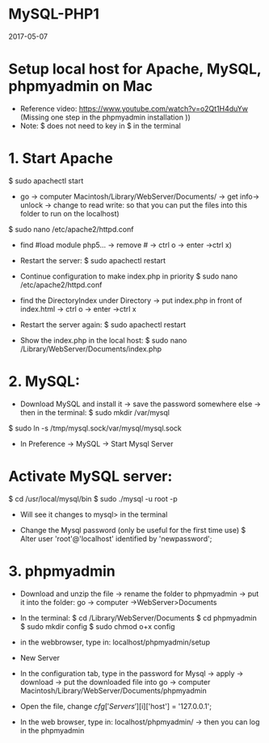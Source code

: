# MySQL-PHP1

2017-05-07
# Setup local host for Apache, MySQL, phpmyadmin on Mac 
- Reference video: https://www.youtube.com/watch?v=o2Qt1H4duYw (Missing one step in the phpmyadmin installation ))
- Note: $ does not need to key in $ in the terminal

# 1. Start Apache 
$ sudo apachectl start
- go -> computer Macintosh/Library/WebServer/Documents/ -> get info-> unlock -> change to read write: so that you can put the files into this folder to run on the localhost)
  
$ sudo nano /etc/apache2/httpd.conf     
- find #load module php5... -> remove # -> ctrl o -> enter ->ctrl x)

- Restart the server:
$ sudo apachectl restart

- Continue configuration to make index.php in priority
$ sudo nano /etc/apache2/httpd.conf  
- find the DirectoryIndex under Directory -> put index.php in front of index.html -> ctrl o -> enter ->ctrl x


- Restart the server again:
$ sudo apachectl restart

- Show the index.php in the local host:
$ sudo nano /Library/WebServer/Documents/index.php

# 2. MySQL:
- Download MySQL and install it ->  save the password somewhere else -> then in the terminal:
$ sudo mkdir /var/mysql

$ sudo ln -s /tmp/mysql.sock/var/mysql/mysql.sock

- In Preference -> MySQL -> Start Mysql Server

# Activate MySQL server: 
$ cd /usr/local/mysql/bin
$ sudo ./mysql -u root -p

- Will see it changes to mysql> in the terminal

- Change the Mysql password (only be useful for the first time use)
$ Alter user 'root'@'localhost' identified by 'newpassword';


# 3. phpmyadmin
- Download and unzip the file -> rename the folder to phpmyadmin -> put it into the folder: go -> computer ->WebServer>Documents

- In the terminal:
$ cd /Library/WebServer/Documents
$ cd phpmyadmin
$ sudo mkdir config
$ sudo chmod o+x config

- in the webbrowser, type in: localhost/phpmyadmin/setup
- New Server
- In the configuration tab, type in the password for Mysql -> apply -> download -> put the downloaded file into go -> computer Macintosh/Library/WebServer/Documents/phpmyadmin
- Open the file, change 
$cfg['Servers'][$i]['host'] = '127.0.0.1';

- In the web browser, type in: localhost/phpmyadmin/ -> then you can log in the phpmyadmin
